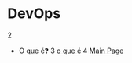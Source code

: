 # DevOps 
2
* O que é:question:
3
​[o que é](github.com/OdairPanizziJunior/DevOps/blob/main/Concepts.md)
4
 [Main Page](https://github.com/OdairPanizziJunior)
